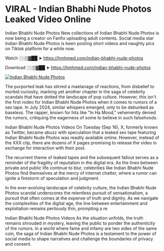# VIRAL - Indian Bhabhi Nude Photos Leaked Video Online

Indian Bhabhi Nude Photos New collections of Indian Bhabhi Nude Photos is now being a creator on Fanfix uploading adult contents. Social media star Indian Bhabhi Nude Photos is been posting short videos and naughty pics on Tiktok platform for a while now.

Watch ░░▒▓██ ➤ https://hmhmed.com/indian-bhabhi-nude-photos

Download ░░▒▓██ ➤ https://hmhmed.com/indian-bhabhi-nude-photos

[![Indian Bhabhi Nude Photos](https://i.imgur.com/dJHk4Zq.gif)](https://hmhmed.com/indian-bhabhi-nude-photos)

The purported leak has stirred a maelanage of reactions, from disbelief to morbid curiosity, marking yet another chapter in the saga of celebrity scandals that have dotted the landscape of pop culture. However, this isn't the first rodeo for Indian Bhabhi Nude Photos when it comes to rumors of a sex tape. In July 2024, similar whispers emerged, only to be debunked as baseless. The rapper, known for hits like "In Ha Mood," vehemently denied the rumors, critiquing the eagerness of some to believe in such falsehoods.

Indian Bhabhi Nude Photos Videos
On Tuesday (Sep 16), X, formerly known as Twitter, became abuzz with speculation that a leaked sex tape featuring Indian Bhabhi Nude Photos was readily available online. However, instead of the XXX clip, there are dozens of X pages promising to release the video in exchange for interaction with their post.

The recurrent theme of leaked tapes and the subsequent fallout serves as a reminder of the fragility of reputation in the digital era. As the lines between private and public life continue to blur, celebrities like Indian Bhabhi Nude Photos find themselves at the mercy of internet chatter, where a rumor can ignite a firestorm of speculation and judgment.

In the ever-evolving landscape of celebrity culture, the Indian Bhabhi Nude Photos scandal underscores the relentless pursuit of sensationalism, a pursuit that often comes at the expense of truth and dignity. As we navigate the complexities of the digital age, the line between entertainment and exploitation remains perilously thin, prompting a re

Indian Bhabhi Nude Photos Videos
As the situation unfolds, the truth remains shrouded in mystery, leaving the public to ponder the authenticity of the rumors. In a world where fame and infamy are two sides of the same coin, the saga of Indian Bhabhi Nude Photos is a testament to the power of social media to shape narratives and challenge the boundaries of privacy and consent.